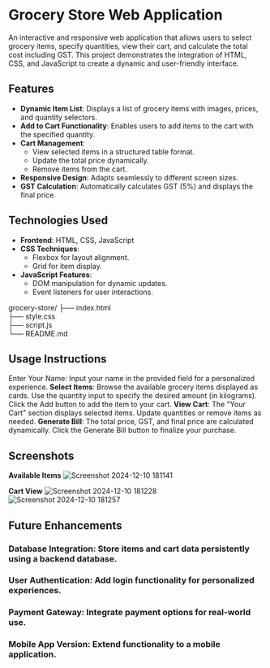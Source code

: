 # Grocery Store Web Application

An interactive and responsive web application that allows users to select grocery items, specify quantities, view their cart, and calculate the total cost including GST. This project demonstrates the integration of HTML, CSS, and JavaScript to create a dynamic and user-friendly interface.

## Features

- **Dynamic Item List**: Displays a list of grocery items with images, prices, and quantity selectors.
- **Add to Cart Functionality**: Enables users to add items to the cart with the specified quantity.
- **Cart Management**:
  - View selected items in a structured table format.
  - Update the total price dynamically.
  - Remove items from the cart.
- **Responsive Design**: Adapts seamlessly to different screen sizes.
- **GST Calculation**: Automatically calculates GST (5%) and displays the final price.

## Technologies Used

- **Frontend**: HTML, CSS, JavaScript
- **CSS Techniques**:
  - Flexbox for layout alignment.
  - Grid for item display.
- **JavaScript Features**:
  - DOM manipulation for dynamic updates.
  - Event listeners for user interactions.

grocery-store/
├── index.html     
├── style.css       
├── script.js       
└── README.md       

## Usage Instructions
Enter Your Name: Input your name in the provided field for a personalized experience.
**Select Items**:
Browse the available grocery items displayed as cards.
Use the quantity input to specify the desired amount (in kilograms).
Click the Add button to add the item to your cart.
**View Cart**:
The "Your Cart" section displays selected items.
Update quantities or remove items as needed.
**Generate Bill**:
The total price, GST, and final price are calculated dynamically.
Click the Generate Bill button to finalize your purchase.
## Screenshots
**Available Items**
![Screenshot 2024-12-10 181141](https://github.com/user-attachments/assets/4028187f-25f3-49f5-9463-e518ecf749f4)

**Cart View**
![Screenshot 2024-12-10 181228](https://github.com/user-attachments/assets/26eddb4d-156d-4143-a5e7-e21373ce6f64)
![Screenshot 2024-12-10 181257](https://github.com/user-attachments/assets/b5e99379-8187-426a-882e-58bfddce3878)

## Future Enhancements
### Database Integration: Store items and cart data persistently using a backend database.
### User Authentication: Add login functionality for personalized experiences.
### Payment Gateway: Integrate payment options for real-world use.
### Mobile App Version: Extend functionality to a mobile application.

